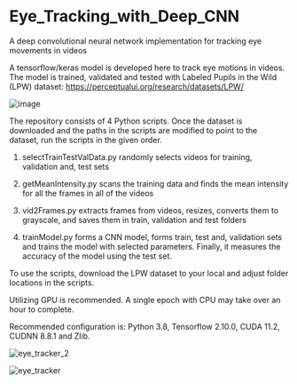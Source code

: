# Eye_Tracking_with_Deep_CNN
A deep convolutional neural network implementation for tracking eye movements in videos

A tensorflow/keras model is developed here to track eye motions in videos. 
The model is trained, validated and tested with Labeled Pupils in the Wild (LPW) dataset:
https://perceptualui.org/research/datasets/LPW/

![image](https://user-images.githubusercontent.com/40482921/234497211-f76d938e-45b3-4c86-a4e5-c013bbd53c55.png)

The repository consists of 4 Python scripts. Once the dataset is downloaded and the paths in the scripts are modified to point to the dataset, run the scripts in the given order.

1) selectTrainTestValData.py randomly selects videos for training, validation and, test sets

2) getMeanIntensity.py scans the training data and finds the mean intensity for all the frames in all of the videos

3) vid2Frames.py extracts frames from videos, resizes, converts them to grayscale, and saves them in train, validation and test folders

4) trainModel.py forms a CNN model, forms train, test and, validation sets and trains the model with selected parameters. Finally, it measures the accuracy of the model using the test set.

To use the scripts, download the LPW dataset to your local and adjust folder locations in the scripts. 

Utilizing GPU is recommended. A single epoch with CPU may take over an hour to complete.  

Recommended configuration is: Python 3.8, Tensorflow 2.10.0, CUDA 11.2, CUDNN 8.8.1 and Zlib.

![eye_tracker_2](https://user-images.githubusercontent.com/40482921/235327664-1a9024f0-cfaa-4776-a058-c03385fd02c8.PNG)

![eye_tracker](https://user-images.githubusercontent.com/40482921/235327674-7dff69a1-2a11-44fb-86b2-851c6124a26e.PNG)
